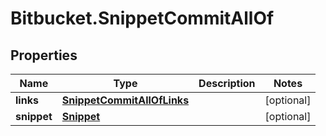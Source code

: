 # Bitbucket.SnippetCommitAllOf

## Properties

Name | Type | Description | Notes
------------ | ------------- | ------------- | -------------
**links** | [**SnippetCommitAllOfLinks**](SnippetCommitAllOfLinks.md) |  | [optional] 
**snippet** | [**Snippet**](Snippet.md) |  | [optional] 


